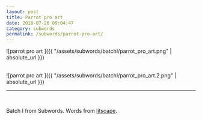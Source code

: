 ```yaml
---
layout: post
title: Parrot pro art 
date: 2018-07-26 09:04:47
category: subwords
permalink: /subwords/parrot-pro-art/ 
---
```


![parrot pro art ]({{ "/assets/subwords/batchI/parrot_pro_art.png" | absolute_url }})

&nbsp;  
![parrot pro art ]({{ "/assets/subwords/batchI/parrot_pro_art.2.png" | absolute_url }})
&nbsp;

---

&nbsp;


Batch I from Subwords. Words from [litscape](https://www.litscape.com/).
